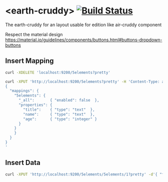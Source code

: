 
# \<earth-cruddy\>  [![Build Status](https://travis-ci.org/FiveElements/earth-cruddy.svg?branch=master)](https://travis-ci.org/FiveElements/earth-cruddy)


The earth-cruddy for an layout usable for edition like air-cruddy component

Respect the material design https://material.io/guidelines/components/buttons.html#buttons-dropdown-buttons



## Insert Mapping
```bash
curl -XDELETE 'localhost:9200/5elements?pretty'
```
 

```bash
curl -XPUT 'http://localhost:9200/5elements?pretty' -H 'Content-Type: application/json' -d'
{
  "mappings": {
    "5elements": { 
      "_all":       { "enabled": false  }, 
      "properties": { 
        "title":    { "type": "text"  }, 
        "name":     { "type": "text"  }, 
        "age":      { "type": "integer" }  
      }
    } 
    }
  }
}
'
```
 
## Insert Data

```bash
curl -XPUT 'http://localhost:9200/5elements/5elements/1?pretty' -d'{ "firstname" : "Liloo",  "lastname" : "Dallas" }'
```
 
